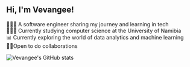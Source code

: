 ## Hi, I'm Vevangee!

 👩🏾‍💻 A software engineer sharing my journey and learning in tech<br>
 👩🏾‍🎓 Currently studying computer science at the University of Namibia<br>
 📊 Currently exploring the world of data analytics and machine learning <br>
 🤝🏾Open to do collaborations
 
![Vevangee's GitHub stats](https://github-readme-stats.vercel.app/api?username=Ovawa&show_icons=true&theme=radical)

